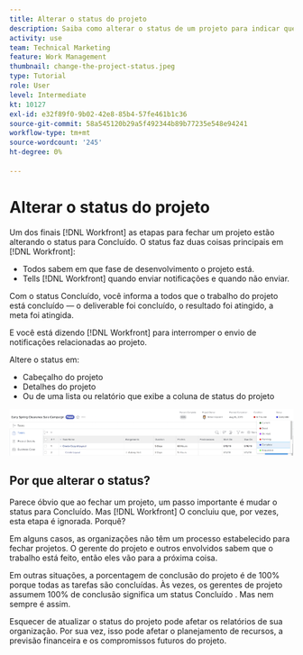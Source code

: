 ```yaml
---
title: Alterar o status do projeto
description: Saiba como alterar o status de um projeto para indicar que o trabalho foi concluído.
activity: use
team: Technical Marketing
feature: Work Management
thumbnail: change-the-project-status.jpeg
type: Tutorial
role: User
level: Intermediate
kt: 10127
exl-id: e32f89f0-9b02-42e8-85b4-57fe461b1c36
source-git-commit: 58a545120b29a5f492344b89b77235e548e94241
workflow-type: tm+mt
source-wordcount: '245'
ht-degree: 0%

---
```


# Alterar o status do projeto

Um dos finais [!DNL Workfront] as etapas para fechar um projeto estão alterando o status para Concluído. O status faz duas coisas principais em [!DNL Workfront]:

* Todos sabem em que fase de desenvolvimento o projeto está.
* Tells [!DNL Workfront] quando enviar notificações e quando não enviar.

Com o status Concluído, você informa a todos que o trabalho do projeto está concluído — o deliverable foi concluído, o resultado foi atingido, a meta foi atingida.

E você está dizendo [!DNL Workfront] para interromper o envio de notificações relacionadas ao projeto.

Altere o status em:

* Cabeçalho do projeto
* Detalhes do projeto
* Ou de uma lista ou relatório que exibe a coluna de status do projeto

![[!UICONTROL Status] campo expandido no cabeçalho do projeto](assets/planner-fund-project-status.png)

## Por que alterar o status?

Parece óbvio que ao fechar um projeto, um passo importante é mudar o status para Concluído. Mas [!DNL Workfront] O concluiu que, por vezes, esta etapa é ignorada. Porquê?

Em alguns casos, as organizações não têm um processo estabelecido para fechar projetos. O gerente do projeto e outros envolvidos sabem que o trabalho está feito, então eles vão para a próxima coisa.

Em outras situações, a porcentagem de conclusão do projeto é de 100% porque todas as tarefas são concluídas. Às vezes, os gerentes de projeto assumem 100% de conclusão significa um status Concluído . Mas nem sempre é assim.

Esquecer de atualizar o status do projeto pode afetar os relatórios de sua organização. Por sua vez, isso pode afetar o planejamento de recursos, a previsão financeira e os compromissos futuros do projeto.

<!---
learn more
Project statuses
--->
